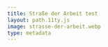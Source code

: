 ```yaml
---
title: Straße der Arbeit test
layout: path.11ty.js
image: strasse-der-arbeit.webp
type: metadata
---
```


